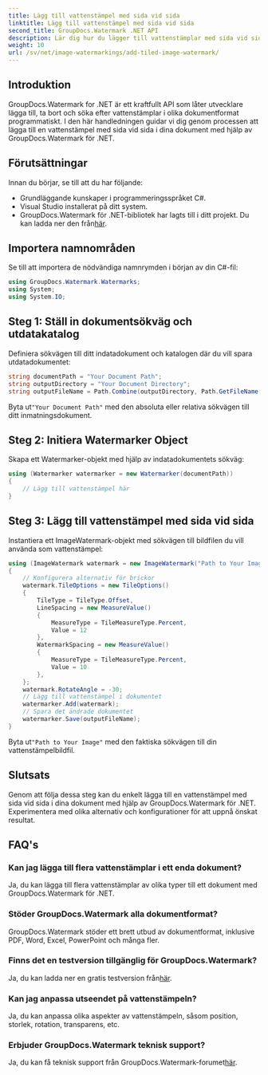 ```yaml
---
title: Lägg till vattenstämpel med sida vid sida
linktitle: Lägg till vattenstämpel med sida vid sida
second_title: GroupDocs.Watermark .NET API
description: Lär dig hur du lägger till vattenstämplar med sida vid sida i dina dokument med GroupDocs.Watermark för .NET. Enkelt, effektivt och anpassningsbart.
weight: 10
url: /sv/net/image-watermarkings/add-tiled-image-watermark/
---
```

## Introduktion
GroupDocs.Watermark for .NET är ett kraftfullt API som låter utvecklare lägga till, ta bort och söka efter vattenstämplar i olika dokumentformat programmatiskt. I den här handledningen guidar vi dig genom processen att lägga till en vattenstämpel med sida vid sida i dina dokument med hjälp av GroupDocs.Watermark för .NET.
## Förutsättningar
Innan du börjar, se till att du har följande:
- Grundläggande kunskaper i programmeringsspråket C#.
- Visual Studio installerat på ditt system.
- GroupDocs.Watermark för .NET-bibliotek har lagts till i ditt projekt. Du kan ladda ner den från[här](https://releases.groupdocs.com/Watermark/net/).

## Importera namnområden
Se till att importera de nödvändiga namnrymden i början av din C#-fil:
```csharp
using GroupDocs.Watermark.Watermarks;
using System;
using System.IO;
```
## Steg 1: Ställ in dokumentsökväg och utdatakatalog
Definiera sökvägen till ditt indatadokument och katalogen där du vill spara utdatadokumentet:
```csharp
string documentPath = "Your Document Path";
string outputDirectory = "Your Document Directory";
string outputFileName = Path.Combine(outputDirectory, Path.GetFileName(documentPath));
```
 Byta ut`"Your Document Path"` med den absoluta eller relativa sökvägen till ditt inmatningsdokument.
## Steg 2: Initiera Watermarker Object
Skapa ett Watermarker-objekt med hjälp av indatadokumentets sökväg:
```csharp
using (Watermarker watermarker = new Watermarker(documentPath))
{
    // Lägg till vattenstämpel här
}
```
## Steg 3: Lägg till vattenstämpel med sida vid sida
Instantiera ett ImageWatermark-objekt med sökvägen till bildfilen du vill använda som vattenstämpel:
```csharp
using (ImageWatermark watermark = new ImageWatermark("Path to Your Image"))
{
    // Konfigurera alternativ för brickor
    watermark.TileOptions = new TileOptions()
    {
        TileType = TileType.Offset,
        LineSpacing = new MeasureValue()
        {
            MeasureType = TileMeasureType.Percent,
            Value = 12
        },
        WatermarkSpacing = new MeasureValue()
        {
            MeasureType = TileMeasureType.Percent,
            Value = 10
        },
    };
    watermark.RotateAngle = -30;
    // Lägg till vattenstämpel i dokumentet
    watermarker.Add(watermark);
    // Spara det ändrade dokumentet
    watermarker.Save(outputFileName);
}
```
 Byta ut`"Path to Your Image"` med den faktiska sökvägen till din vattenstämpelbildfil.

## Slutsats
Genom att följa dessa steg kan du enkelt lägga till en vattenstämpel med sida vid sida i dina dokument med hjälp av GroupDocs.Watermark för .NET. Experimentera med olika alternativ och konfigurationer för att uppnå önskat resultat.
## FAQ's
### Kan jag lägga till flera vattenstämplar i ett enda dokument?
Ja, du kan lägga till flera vattenstämplar av olika typer till ett dokument med GroupDocs.Watermark för .NET.
### Stöder GroupDocs.Watermark alla dokumentformat?
GroupDocs.Watermark stöder ett brett utbud av dokumentformat, inklusive PDF, Word, Excel, PowerPoint och många fler.
### Finns det en testversion tillgänglig för GroupDocs.Watermark?
 Ja, du kan ladda ner en gratis testversion från[här](https://releases.groupdocs.com/).
### Kan jag anpassa utseendet på vattenstämpeln?
Ja, du kan anpassa olika aspekter av vattenstämpeln, såsom position, storlek, rotation, transparens, etc.
### Erbjuder GroupDocs.Watermark teknisk support?
 Ja, du kan få teknisk support från GroupDocs.Watermark-forumet[här](https://forum.groupdocs.com/c/watermark/19).